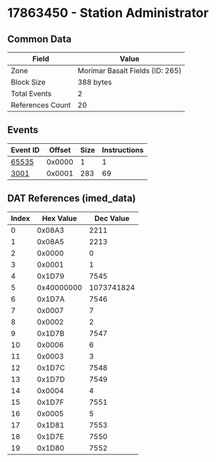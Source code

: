 # 17863450 - Station Administrator

## Common Data

| Field            | Value                           |
|------------------|---------------------------------|
| Zone             | Morimar Basalt Fields (ID: 265) |
| Block Size       | 388 bytes                       |
| Total Events     | 2                               |
| References Count | 20                              |

## Events

| Event ID            | Offset   |   Size |   Instructions |
|---------------------|----------|--------|----------------|
| [65535](./65535.md) | 0x0000   |      1 |              1 |
| [3001](./3001.md)   | 0x0001   |    283 |             69 |

## DAT References (imed_data)

|   Index | Hex Value   |   Dec Value |
|---------|-------------|-------------|
|       0 | 0x08A3      |        2211 |
|       1 | 0x08A5      |        2213 |
|       2 | 0x0000      |           0 |
|       3 | 0x0001      |           1 |
|       4 | 0x1D79      |        7545 |
|       5 | 0x40000000  |  1073741824 |
|       6 | 0x1D7A      |        7546 |
|       7 | 0x0007      |           7 |
|       8 | 0x0002      |           2 |
|       9 | 0x1D7B      |        7547 |
|      10 | 0x0006      |           6 |
|      11 | 0x0003      |           3 |
|      12 | 0x1D7C      |        7548 |
|      13 | 0x1D7D      |        7549 |
|      14 | 0x0004      |           4 |
|      15 | 0x1D7F      |        7551 |
|      16 | 0x0005      |           5 |
|      17 | 0x1D81      |        7553 |
|      18 | 0x1D7E      |        7550 |
|      19 | 0x1D80      |        7552 |
